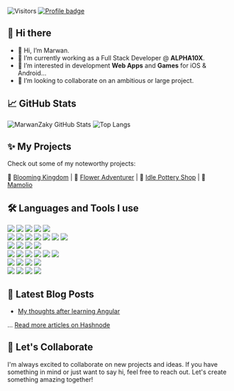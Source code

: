 ![Visitors](https://visitor-badge.glitch.me/badge?page_id=marwanzaky) [![Profile badge](https://www.codewars.com/users/marwanzaky/badges/micro?theme=dark)](https://www.codewars.com/users/marwanzaky)
## 👋 Hi there
- 👋 Hi, I’m Marwan.
- 🔭 I’m currently working as a Full Stack Developer @ **ALPHA10X**.
- 👀 I’m interested in development **Web Apps** and **Games** for iOS & Android...
- 👯 I’m looking to collaborate on an ambitious or large project.

## 📈 GitHub Stats
<!-- ![EnjiRouz GitHub Stats](https://github-readme-stats.vercel.app/api?username=marwanzaky&count_private=true&hide=contribs&show_icons=true&theme=radical) -->
![MarwanZaky GitHub Stats](https://github-readme-stats.vercel.app/api?username=marwanzaky&show_icons=true&theme=radical&count_private=true&hide_border=true&hide=contribs,issues)
![Top Langs](https://github-readme-stats.vercel.app/api/top-langs/?username=marwanzaky&layout=compact&theme=radical&hide_border=true&hide=shaderlab,hlsl,css,scss,pug)

## ✨ My Projects

Check out some of my noteworthy projects:

🚀 [Blooming Kingdom](https://play.google.com/store/apps/details?id=com.aiwabox.blooming.kingdom) | 🚀 [Flower Adventurer](https://apps.apple.com/us/app/amanda-flower-adventurer/id1614589612/) | 🚀 [Idle Pottery Shop](https://apps.apple.com/us/app/idle-pottery-shop/id1615734663/) | 🚀 [Mamolio](https://www.mamolio.com/)

## 🛠️ Languages and Tools I use
<div>
  <img src="https://img.shields.io/badge/-Unity-2c3e50.svg?logo=unity&style=flat">
  <img src="https://img.shields.io/badge/-C%23-2c3e50.svg?logo=csharp&style=flat">
  <img src="https://img.shields.io/badge/-Blender-2c3e50.svg?logo=blender&style=flat">
  <img src="https://img.shields.io/badge/-Firebase-2c3e50.svg?logo=firebase&style=flat">
  <img src="https://img.shields.io/badge/-Rust-2c3e50.svg?logo=rust&style=flat">
</div>

<div>
  <img src="https://img.shields.io/badge/-Node.js-2c3e50.svg?logo=node.js&style=flat">
  <img src="https://img.shields.io/badge/-Nest.js-2c3e50.svg?logo=nestjs&style=flat">
  <img src="https://img.shields.io/badge/-Express.js-2c3e50.svg?logo=express&style=flat">
  <img src="https://img.shields.io/badge/-FastAPI-2c3e50.svg?logo=fastapi&style=flat">
  <img src="https://img.shields.io/badge/-MongoDB-2c3e50.svg?logo=mongodb&style=flat">
  <img src="https://img.shields.io/badge/-Neo4j-2c3e50.svg?logo=neo4j&style=flat">
  <img src="https://img.shields.io/badge/-Python-2c3e50.svg?logo=python&style=flat">
</div>

<div>
  <img src="https://img.shields.io/badge/-HTML5-2c3e50.svg?logo=html5&style=flat">
  <img src="https://img.shields.io/badge/-CSS3-2c3e50.svg?logo=css3&style=flat">
  <img src="https://img.shields.io/badge/-Sass-2c3e50.svg?logo=sass&style=flat">
  <img src="https://img.shields.io/badge/-Tailwind CSS-2c3e50.svg?logo=tailwindcss&style=flat">
</div>

<div>
  <img src="https://img.shields.io/badge/-TypeScript-2c3e50.svg?logo=typescript&style=flat">
  <img src="https://img.shields.io/badge/-JavaScript-2c3e50.svg?logo=javascript&style=flat">
  <img src="https://img.shields.io/badge/-Next.js-2c3e50.svg?logo=next.js&style=flat">
  <img src="https://img.shields.io/badge/-React.js-2c3e50.svg?logo=react&style=flat">
  <img src="https://img.shields.io/badge/-Angular-2c3e50.svg?logo=angular&style=flat">
  <img src="https://img.shields.io/badge/Redux-2c3e50.svg?logo=redux&style=flat">
</div>

<div>
  <img src="https://img.shields.io/badge/-Azure-2c3e50.svg?logo=azure-devops&style=flat">
  <img src="https://img.shields.io/badge/-Git-2c3e50.svg?logo=git&style=flat">
  <img src="https://img.shields.io/badge/-Github-2c3e50.svg?logo=github&style=flat">
  <img src="https://img.shields.io/badge/-Visual Studio Code-2c3e50.svg?logo=visualstudiocode&style=flat">
</div>

<div>
  <img src="https://img.shields.io/badge/-Postman-2c3e50.svg?logo=postman&style=flat">
  <img src="https://img.shields.io/badge/-Figma-2c3e50.svg?logo=figma&style=flat">
  <img src="https://img.shields.io/badge/-Notion-2c3e50.svg?logo=notion&style=flat">
  <img src="https://img.shields.io/badge/-Docker-2c3e50.svg?logo=docker&style=flat">
</div>

## 📕 Latest Blog Posts
<!-- HASHNODE:START -->
- [My thoughts after learning Angular](https://marwanzaky.hashnode.dev/my-thoughts-after-learning-angular)
<!-- HASHNODE:END -->

... [Read more articles on Hashnode](https://hashnode.com/@marwanzaky)

## 🤝 Let's Collaborate

I'm always excited to collaborate on new projects and ideas. If you have something in mind or just want to say hi, feel free to reach out. Let's create something amazing together!
